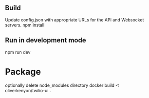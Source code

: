 ## Build

Update config.json with appropriate URLs for the API and Websocket servers.
npm install

## Run in development mode

npm run dev

# Package

optionally delete node_modules directory
docker build -t oliverkenyon/twilio-ui .


